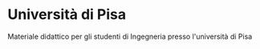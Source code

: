 # Università di Pisa
Materiale didattico per gli studenti di Ingegneria presso l'università di Pisa
